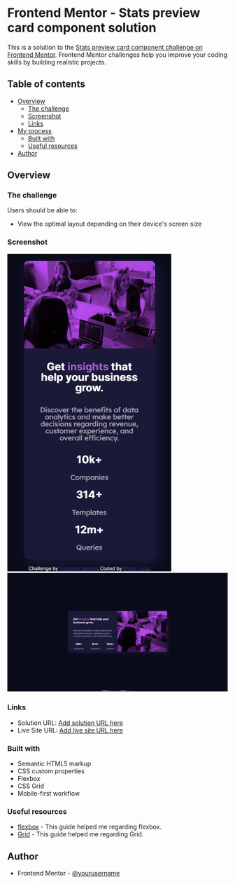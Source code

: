 # Frontend Mentor - Stats preview card component solution

This is a solution to the [Stats preview card component challenge on Frontend Mentor](https://www.frontendmentor.io/challenges/stats-preview-card-component-8JqbgoU62). Frontend Mentor challenges help you improve your coding skills by building realistic projects. 

## Table of contents

- [Overview](#overview)
  - [The challenge](#the-challenge)
  - [Screenshot](#screenshot)
  - [Links](#links)
- [My process](#my-process)
  - [Built with](#built-with)
  - [Useful resources](#useful-resources)
- [Author](#author)


## Overview

### The challenge

Users should be able to:

- View the optimal layout depending on their device's screen size

### Screenshot

![Mobile](./assets/design/mobile-screen-capture.png)
![desktop](./assets/design/Desktop-screencapture.png)

### Links
- Solution URL: [Add solution URL here](https://your-solution-url.com)
- Live Site URL: [Add live site URL here](https://your-live-site-url.com)
### Built with

- Semantic HTML5 markup
- CSS custom properties
- Flexbox
- CSS Grid
- Mobile-first workflow

### Useful resources

- [flexbox](https://css-tricks.com/snippets/css/a-guide-to-flexbox/) - This guide helped me regarding flexbox.
- [Grid](https://css-tricks.com/snippets/css/complete-guide-grid/) - This guide helped me regarding Grid.

## Author

- Frontend Mentor - [@yourusername](https://www.frontendmentor.io/profile/yourusername)
